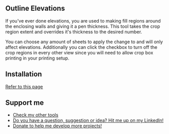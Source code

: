 ## Outline Elevations

If you've ever done elevations, you are used to making fill regions around the enclosing walls and giving it a pen thickness. This tool takes the crop region extent and overrides it's thickness to the desired number.

You can choose any amount of sheets to apply the change to and will only affect elevations. Additionally you can click the checkbox to turn off the crop regions in every other view since you will need to allow crop box printing in your printing setup.

## Installation

[Refer to this page](https://github.com/GastonBC/GasTools/wiki/How-to-install-an-addin)

## Support me

 - [Check my other tools](https://github.com/GastonBC/GasTools/wiki)
 - [Do you have a question, suggestion or idea? Hit me up on my LinkedIn!](https://www.linkedin.com/in/gastonbc/)
 - [Donate to help me develop more projects!](https://www.paypal.com/donate/?hosted_button_id=9UY2TS7VVSRSJ)
